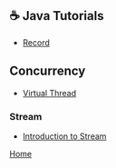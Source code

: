 ## ☕ Java Tutorials

- [Record](./records/records.md)

## Concurrency

- [Virtual Thread](./concurrency/1_virtual_thread.md)

### Stream

- [Introduction to Stream](./stream/1_Introduction_to_stream.md)

[Home](./../README.md)
